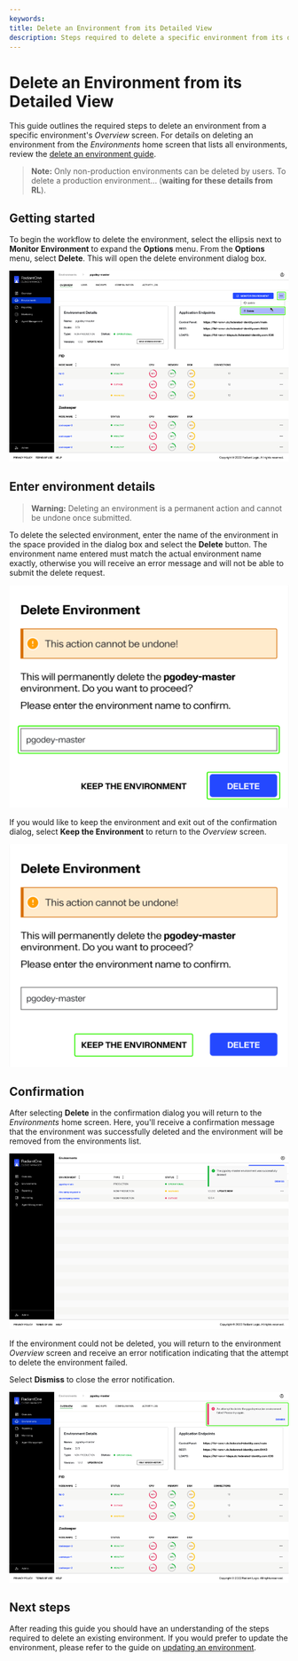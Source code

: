 ```yaml
---
keywords:
title: Delete an Environment from its Detailed View
description: Steps required to delete a specific environment from its detailed view
---
```

# Delete an Environment from its Detailed View

This guide outlines the required steps to delete an environment from a specific environment's *Overview* screen. For details on deleting an environment from the *Environments* home screen that lists all environments, review the [delete an environment guide](../environment-overview/delete-an-environment.md).

> **Note:** Only non-production environments can be deleted by users. To delete a production environment... (**waiting for these details from RL**).

## Getting started

To begin the workflow to delete the environment, select the ellipsis next to **Monitor Environment** to expand the **Options** menu. From the **Options** menu, select **Delete**. This will open the delete environment dialog box.

![image description](images/delete-options.png)

## Enter environment details

> **Warning:** Deleting an environment is a permanent action and cannot be undone once submitted.

To delete the selected environment, enter the name of the environment in the space provided in the dialog box and select the **Delete** button. The environment name entered must match the actual environment name exactly, otherwise you will receive an error message and will not be able to submit the delete request.

![image description](../environment-overview/images/delete-enter-name.png)

If you would like to keep the environment and exit out of the confirmation dialog, select **Keep the Environment** to return to the *Overview*  screen.

![image description](../environment-overview/images/delete-keep-env.png)

## Confirmation

After selecting **Delete** in the confirmation dialog you will return to the *Environments* home screen. Here, you'll receive a confirmation message that the environment was successfully deleted and the environment will be removed from the environments list.

![image description](../environment-overview/images/delete-success.png)

If the environment could not be deleted, you will return to the environment *Overview* screen and receive an error notification indicating that the attempt to delete the environment failed.

Select **Dismiss** to close the error notification.

![image description](images/delete-failed.png)

## Next steps

After reading this guide you should have an understanding of the steps required to delete an existing environment. If you would prefer to update the environment, please refer to the guide on [updating an environment](update-an-environment.md).
